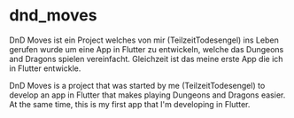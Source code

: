 # dnd_moves

DnD Moves ist ein Project welches von mir (TeilzeitTodesengel) ins Leben gerufen wurde um eine App in Flutter zu entwickeln, welche das Dungeons and Dragons spielen vereinfacht.
Gleichzeit ist das meine erste App die ich in Flutter entwickle.


DnD Moves is a project that was started by me (TeilzeitTodesengel) to develop an app in Flutter that makes playing Dungeons and Dragons easier.
At the same time, this is my first app that I'm developing in Flutter.
